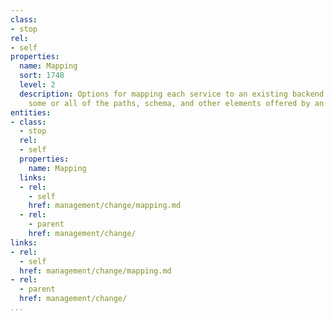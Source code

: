 ```yaml
---
class:
- stop
rel:
- self
properties:
  name: Mapping
  sort: 1748
  level: 2
  description: Options for mapping each service to an existing backend service, binding
    some or all of the paths, schema, and other elements offered by an existing services.
entities:
- class:
  - stop
  rel:
  - self
  properties:
    name: Mapping
  links:
  - rel:
    - self
    href: management/change/mapping.md
  - rel:
    - parent
    href: management/change/
links:
- rel:
  - self
  href: management/change/mapping.md
- rel:
  - parent
  href: management/change/
...
```

